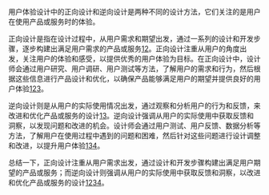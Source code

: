 用户体验设计中的正向设计和逆向设计是两种不同的设计方法，它们关注的是用户在使用产品或服务时的体验。

正向设计是指在设计过程中，从用户需求和期望出发，通过一系列的设计和开发步骤，逐步构建出满足用户需求的产品或服务[1](https://zhuanlan.zhihu.com/p/21675030?utm_id=0)[2](https://blog.csdn.net/henryhu712/article/details/124835814)。正向设计注重从用户的角度出发，关注用户的体验和感受，以提供优秀的用户体验为目标。在正向设计中，设计师会通过用户研究、用户调研、用户测试等方法，了解用户的需求和行为，然后根据这些信息进行产品设计和优化，以确保产品能够满足用户的期望并提供良好的用户体验[1](https://zhuanlan.zhihu.com/p/21675030?utm_id=0)[2](https://blog.csdn.net/henryhu712/article/details/124835814)[3](https://www.jianshu.com/p/c6d9904167b4)。

逆向设计则是从用户的实际使用情况出发，通过观察和分析用户的行为和反馈，来改进和优化产品或服务的设计[1](https://zhuanlan.zhihu.com/p/21675030?utm_id=0)[3](https://www.jianshu.com/p/c6d9904167b4)。逆向设计强调从用户的实际使用中获取反馈和洞察，以发现问题和改进的机会。设计师会通过用户测试、用户反馈、数据分析等方法，了解用户在使用过程中遇到的问题和困难，然后针对这些问题进行设计调整和改进，以提升用户体验[1](https://zhuanlan.zhihu.com/p/21675030?utm_id=0)[3](https://www.jianshu.com/p/c6d9904167b4)[4](https://zhuanlan.zhihu.com/p/21675030)。

总结一下，正向设计注重从用户需求出发，通过设计和开发步骤构建出满足用户期望的产品或服务；而逆向设计则强调从用户的实际使用中获取反馈和洞察，以改进和优化产品或服务的设计[1](https://zhuanlan.zhihu.com/p/21675030?utm_id=0)[2](https://blog.csdn.net/henryhu712/article/details/124835814)[3](https://www.jianshu.com/p/c6d9904167b4)[4](https://zhuanlan.zhihu.com/p/21675030)。